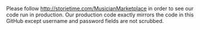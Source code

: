 Please follow http://storietime.com/MusicianMarketplace in order to see our code run in production. Our production code exactly mirrors the code in this GitHub except username and password fields are not scrubbed.
